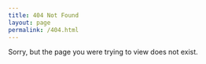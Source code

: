 ```yaml
---
title: 404 Not Found
layout: page
permalink: /404.html
---
```



<div class="center p3">
Sorry, but the page you were trying to view does not exist.
</div>
